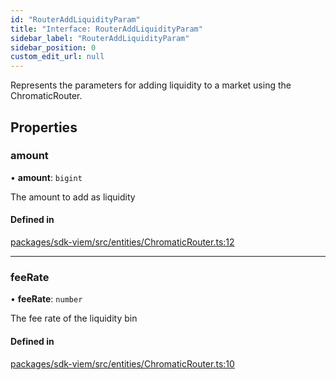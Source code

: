 ```yaml
---
id: "RouterAddLiquidityParam"
title: "Interface: RouterAddLiquidityParam"
sidebar_label: "RouterAddLiquidityParam"
sidebar_position: 0
custom_edit_url: null
---
```


Represents the parameters for adding liquidity to a market using the ChromaticRouter.

## Properties

### amount

• **amount**: `bigint`

The amount to add as liquidity

#### Defined in

[packages/sdk-viem/src/entities/ChromaticRouter.ts:12](https://github.com/chromatic-protocol/sdk/blob/c1f851c/packages/sdk-viem/src/entities/ChromaticRouter.ts#L12)

___

### feeRate

• **feeRate**: `number`

The fee rate of the liquidity bin

#### Defined in

[packages/sdk-viem/src/entities/ChromaticRouter.ts:10](https://github.com/chromatic-protocol/sdk/blob/c1f851c/packages/sdk-viem/src/entities/ChromaticRouter.ts#L10)
